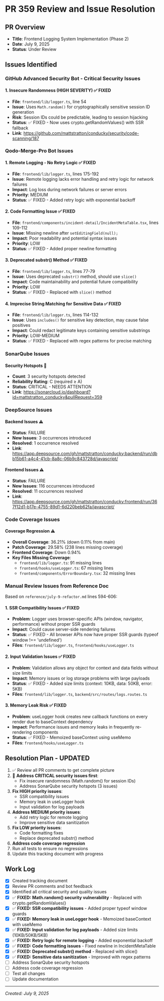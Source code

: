 # PR 359 Review and Issue Resolution

## PR Overview
- **Title**: Frontend Logging System Implementation (Phase 2)
- **Date**: July 9, 2025
- **Status**: Under Review

## Issues Identified

### GitHub Advanced Security Bot - Critical Security Issues

#### 1. Insecure Randomness (HIGH SEVERITY) ✅ FIXED
- **File**: `frontend/lib/logger.ts`, line 54
- **Issue**: Uses `Math.random()` for cryptographically sensitive session ID generation
- **Risk**: Session IDs could be predictable, leading to session hijacking
- **Status**: ✅ FIXED - Now uses crypto.getRandomValues() with SSR fallback
- **Link**: https://github.com/mattstratton/conducky/security/code-scanning/187

### Qodo-Merge-Pro Bot Issues

#### 1. Remote Logging - No Retry Logic ✅ FIXED
- **File**: `frontend/lib/logger.ts`, lines 175-192
- **Issue**: Remote logging lacks error handling and retry logic for network failures
- **Impact**: Log loss during network failures or server errors
- **Priority**: MEDIUM
- **Status**: ✅ FIXED - Added retry logic with exponential backoff

#### 2. Code Formatting Issue ✅ FIXED
- **File**: `frontend/components/incident-detail/IncidentMetaTable.tsx`, lines 109-112
- **Issue**: Missing newline after `setEditingField(null);`
- **Impact**: Poor readability and potential syntax issues
- **Priority**: LOW
- **Status**: ✅ FIXED - Added proper newline formatting

#### 3. Deprecated substr() Method ✅ FIXED
- **File**: `frontend/lib/logger.ts`, lines 77-79
- **Issue**: Uses deprecated `substr()` method, should use `slice()`
- **Impact**: Code maintainability and potential future compatibility
- **Priority**: LOW
- **Status**: ✅ FIXED - Replaced with `slice()` method

#### 4. Imprecise String Matching for Sensitive Data ✅ FIXED
- **File**: `frontend/lib/logger.ts`, lines 114-132
- **Issue**: Uses `includes()` for sensitive key detection, may cause false positives
- **Impact**: Could redact legitimate keys containing sensitive substrings
- **Priority**: LOW-MEDIUM
- **Status**: ✅ FIXED - Replaced with regex patterns for precise matching

### SonarQube Issues

#### Security Hotspots 🚨
- **Count**: 3 security hotspots detected
- **Reliability Rating**: C (required ≥ A)
- **Status**: CRITICAL - NEEDS ATTENTION
- **Link**: https://sonarcloud.io/dashboard?id=mattstratton_conducky&pullRequest=359

### DeepSource Issues

#### Backend Issues ⚠️
- **Status**: FAILURE
- **New Issues**: 3 occurrences introduced
- **Resolved**: 1 occurrence resolved
- **Link**: https://app.deepsource.com/gh/mattstratton/conducky:backend/run/dbb15b61-a4c4-41cb-8a8c-06b9c843728d/javascript/

#### Frontend Issues ⚠️
- **Status**: FAILURE  
- **New Issues**: 116 occurrences introduced
- **Resolved**: 11 occurrences resolved
- **Link**: https://app.deepsource.com/gh/mattstratton/conducky:frontend/run/367f12d1-b17e-4755-89d1-6d220beb62fa/javascript/

### Code Coverage Issues

#### Coverage Regression ⚠️
- **Overall Coverage**: 36.21% (down 0.11% from main)
- **Patch Coverage**: 29.58% (238 lines missing coverage)
- **Frontend Coverage**: Down 0.94%
- **Key Files Missing Coverage**:
  - `frontend/lib/logger.ts`: 91 missing lines
  - `frontend/hooks/useLogger.ts`: 67 missing lines  
  - `frontend/components/ErrorBoundary.tsx`: 32 missing lines

### Manual Review Issues from Reference Doc
Based on `reference/july-9-refactor.md` lines 594-606:

#### 1. SSR Compatibility Issues ✅ FIXED
- **Problem**: Logger uses browser-specific APIs (window, navigator, performance) without proper SSR guards
- **Impact**: Could cause server-side rendering failures
- **Status**: ✅ FIXED - All browser APIs now have proper SSR guards (typeof window !== 'undefined')
- **Files**: `frontend/lib/logger.ts`, `frontend/hooks/useLogger.ts`

#### 2. Input Validation Issues ✅ FIXED
- **Problem**: Validation allows any object for context and data fields without size limits
- **Impact**: Memory issues or log storage problems with large payloads
- **Status**: ✅ FIXED - Added size limits (context: 10KB, data: 50KB, error: 5KB)
- **Files**: `frontend/lib/logger.ts`, `backend/src/routes/logs.routes.ts`

#### 3. Memory Leak Risk ✅ FIXED
- **Problem**: useLogger hook creates new callback functions on every render due to baseContext dependency
- **Impact**: Performance issues and memory leaks in frequently re-rendering components
- **Status**: ✅ FIXED - Memoized baseContext using useMemo
- **Files**: `frontend/hooks/useLogger.ts`

## Resolution Plan - UPDATED
1. ✅ Review all PR comments to get complete picture 
2. 🚨 **Address CRITICAL security issues first**:
   - Fix insecure randomness (Math.random() for session IDs)
   - Address SonarQube security hotspots (3 issues)
3. **Fix HIGH priority issues**:
   - SSR compatibility issues
   - Memory leak in useLogger hook  
   - Input validation for log payloads
4. **Address MEDIUM priority issues**:
   - Add retry logic for remote logging
   - Improve sensitive data sanitization
5. **Fix LOW priority issues**:
   - Code formatting fixes
   - Replace deprecated substr() method
6. **Address code coverage regression**
7. Run all tests to ensure no regressions
8. Update this tracking document with progress

## Work Log
- [x] Created tracking document
- [x] Review PR comments and bot feedback
- [x] Identified all critical security and quality issues
- [x] ✅ **FIXED: Math.random() security vulnerability** - Replaced with crypto.getRandomValues()
- [x] ✅ **FIXED: SSR compatibility issues** - Added proper typeof window guards
- [x] ✅ **FIXED: Memory leak in useLogger hook** - Memoized baseContext with useMemo
- [x] ✅ **FIXED: Input validation for log payloads** - Added size limits (10KB/50KB/5KB)
- [x] ✅ **FIXED: Retry logic for remote logging** - Added exponential backoff
- [x] ✅ **FIXED: Code formatting issues** - Fixed newline in IncidentMetaTable
- [x] ✅ **FIXED: Deprecated substr() method** - Replaced with slice()
- [x] ✅ **FIXED: Sensitive data sanitization** - Improved with regex patterns
- [ ] Address SonarQube security hotspots
- [ ] Address code coverage regression
- [ ] Test all changes
- [ ] Update documentation

---
*Created: July 9, 2025*
